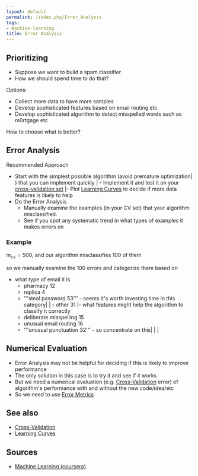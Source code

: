 ```yaml
---
layout: default
permalink: /index.php/Error_Analysis
tags:
- machine-learning
title: Error Analysis
---
```

## Prioritizing
- Suppose we want to build a spam classifier 
- How we should spend time to do that? 

Options: 
- Collect more data to have more samples 
- Develop sophisticated features based on email routing etc 
- Develop sophisticated algorithm to detect misspelled words such as m0rtgage etc 

How to choose what is better? 


## Error Analysis
Recommended Approach 
- Start with the simplest possible algorithm (avoid premature optimization|  ) that you can implement quickly |  - Implement it and test it on your [cross-validation set](Cross-Validation) |- Plot [Learning Curves](Learning_Curves) to decide if more data features is likely to help
- Do the Error Analysis 
  - Manually examine the examples (in your CV set) that your algorithm misclassified.
  - See if you spot any systematic trend in what types of examples it makes errors on


### Example
$m_{\text{cv}} = 500$, and our algorithm misclassifies 100 of them 

so we manually examine the 100 errors and categorize them based on
- what type of email it is 
  - pharmacy 12
  - replica 4
  - '''steal password 53''' - seems it's worth investing time in this category|   |  - other 31 |- what features might help the algorithm to classify it correctly 
  - deliberate misspelling 15
  - unusual email routing 16
  - '''unusual punctuation 32''' - so concentrate on this|    | |
## Numerical Evaluation
- Error Analysis may not be helpful for deciding if this is likely to improve performance 
- The only solution in this case is to try it and see if it works 
- But we need a numerical evaluation (e.g. [Cross-Validation](Cross-Validation) error) of algorithm's performance with and without the new code/idea/etc
- So we need to use [Error Metrics](Error_Metrics)


## See also
- [Cross-Validation](Cross-Validation)
- [Learning Curves](Learning_Curves)

## Sources
- [Machine Learning (coursera)](Machine_Learning_(coursera))

